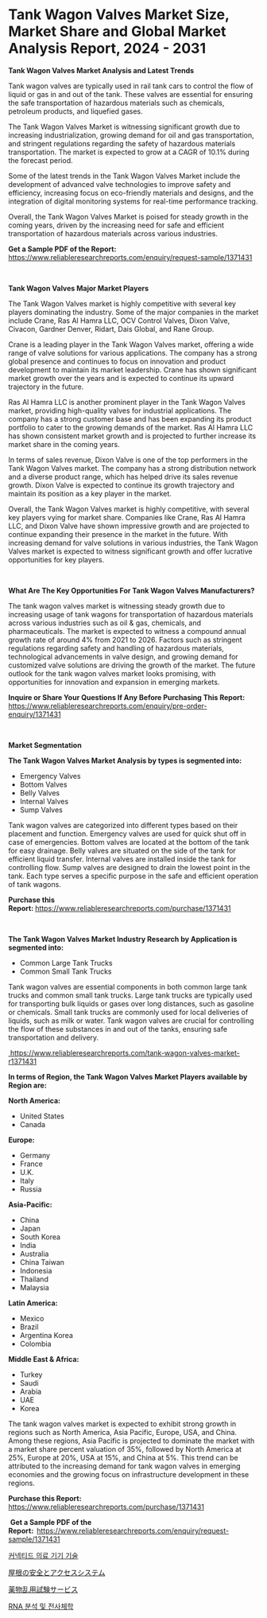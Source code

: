 <p><h1>Tank Wagon Valves Market Size, Market Share and Global Market Analysis Report, 2024 - 2031</h1></p><p><strong>Tank Wagon Valves Market Analysis and Latest Trends</strong></p>
<p><p>Tank wagon valves are typically used in rail tank cars to control the flow of liquid or gas in and out of the tank. These valves are essential for ensuring the safe transportation of hazardous materials such as chemicals, petroleum products, and liquefied gases.</p><p>The Tank Wagon Valves Market is witnessing significant growth due to increasing industrialization, growing demand for oil and gas transportation, and stringent regulations regarding the safety of hazardous materials transportation. The market is expected to grow at a CAGR of 10.1% during the forecast period.</p><p>Some of the latest trends in the Tank Wagon Valves Market include the development of advanced valve technologies to improve safety and efficiency, increasing focus on eco-friendly materials and designs, and the integration of digital monitoring systems for real-time performance tracking.</p><p>Overall, the Tank Wagon Valves Market is poised for steady growth in the coming years, driven by the increasing need for safe and efficient transportation of hazardous materials across various industries.</p></p>
<p><strong>Get a Sample PDF of the Report:&nbsp;</strong> <a href="https://www.reliableresearchreports.com/enquiry/request-sample/1371431">https://www.reliableresearchreports.com/enquiry/request-sample/1371431</a></p>
<p>&nbsp;</p>
<p><strong>Tank Wagon Valves Major Market Players</strong></p>
<p><p>The Tank Wagon Valves market is highly competitive with several key players dominating the industry. Some of the major companies in the market include Crane, Ras Al Hamra LLC, OCV Control Valves, Dixon Valve, Civacon, Gardner Denver, Ridart, Dais Global, and Rane Group.</p><p>Crane is a leading player in the Tank Wagon Valves market, offering a wide range of valve solutions for various applications. The company has a strong global presence and continues to focus on innovation and product development to maintain its market leadership. Crane has shown significant market growth over the years and is expected to continue its upward trajectory in the future.</p><p>Ras Al Hamra LLC is another prominent player in the Tank Wagon Valves market, providing high-quality valves for industrial applications. The company has a strong customer base and has been expanding its product portfolio to cater to the growing demands of the market. Ras Al Hamra LLC has shown consistent market growth and is projected to further increase its market share in the coming years.</p><p>In terms of sales revenue, Dixon Valve is one of the top performers in the Tank Wagon Valves market. The company has a strong distribution network and a diverse product range, which has helped drive its sales revenue growth. Dixon Valve is expected to continue its growth trajectory and maintain its position as a key player in the market.</p><p>Overall, the Tank Wagon Valves market is highly competitive, with several key players vying for market share. Companies like Crane, Ras Al Hamra LLC, and Dixon Valve have shown impressive growth and are projected to continue expanding their presence in the market in the future. With increasing demand for valve solutions in various industries, the Tank Wagon Valves market is expected to witness significant growth and offer lucrative opportunities for key players.</p></p>
<p>&nbsp;</p>
<p><strong>What Are The Key Opportunities For Tank Wagon Valves Manufacturers?</strong></p>
<p><p>The tank wagon valves market is witnessing steady growth due to increasing usage of tank wagons for transportation of hazardous materials across various industries such as oil & gas, chemicals, and pharmaceuticals. The market is expected to witness a compound annual growth rate of around 4% from 2021 to 2026. Factors such as stringent regulations regarding safety and handling of hazardous materials, technological advancements in valve design, and growing demand for customized valve solutions are driving the growth of the market. The future outlook for the tank wagon valves market looks promising, with opportunities for innovation and expansion in emerging markets.</p></p>
<p><strong>Inquire or Share Your Questions If Any Before Purchasing This Report:</strong> <a href="https://www.reliableresearchreports.com/enquiry/pre-order-enquiry/1371431">https://www.reliableresearchreports.com/enquiry/pre-order-enquiry/1371431</a></p>
<p>&nbsp;</p>
<p><strong>Market Segmentation</strong></p>
<p><strong>The Tank Wagon Valves Market Analysis by types is segmented into:</strong></p>
<p><ul><li>Emergency Valves</li><li>Bottom Valves</li><li>Belly Valves</li><li>Internal Valves</li><li>Sump Valves</li></ul></p>
<p><p>Tank wagon valves are categorized into different types based on their placement and function. Emergency valves are used for quick shut off in case of emergencies. Bottom valves are located at the bottom of the tank for easy drainage. Belly valves are situated on the side of the tank for efficient liquid transfer. Internal valves are installed inside the tank for controlling flow. Sump valves are designed to drain the lowest point in the tank. Each type serves a specific purpose in the safe and efficient operation of tank wagons.</p></p>
<p><strong>Purchase this Report:&nbsp;</strong><a href="https://www.reliableresearchreports.com/purchase/1371431">https://www.reliableresearchreports.com/purchase/1371431</a></p>
<p>&nbsp;</p>
<p><strong>The Tank Wagon Valves Market Industry Research by Application is segmented into:</strong></p>
<p><ul><li>Common Large Tank Trucks</li><li>Common Small Tank Trucks</li></ul></p>
<p><p>Tank wagon valves are essential components in both common large tank trucks and common small tank trucks. Large tank trucks are typically used for transporting bulk liquids or gases over long distances, such as gasoline or chemicals. Small tank trucks are commonly used for local deliveries of liquids, such as milk or water. Tank wagon valves are crucial for controlling the flow of these substances in and out of the tanks, ensuring safe transportation and delivery.</p></p>
<p><a href="https://www.reliableresearchreports.com/tank-wagon-valves-market-r1371431">&nbsp;https://www.reliableresearchreports.com/tank-wagon-valves-market-r1371431</a></p>
<p><strong>In terms of Region, the Tank Wagon Valves Market Players available by Region are:</strong></p>
<p>
    <p> <strong> North America: </strong>
        <ul>
            <li>United States</li>
            <li>Canada</li>
        </ul>
        </p> 
    <p> <strong> Europe: </strong>
        <ul>
            <li>Germany</li>
            <li>France</li>
            <li>U.K.</li>
            <li>Italy</li>
            <li>Russia</li>
        </ul>
        </p> 
    <p> <strong> Asia-Pacific: </strong>
        <ul>
            <li>China</li>
            <li>Japan</li>
            <li>South Korea</li>
            <li>India</li>
            <li>Australia</li>
            <li>China Taiwan</li>
            <li>Indonesia</li>
            <li>Thailand</li>
            <li>Malaysia</li>
        </ul>
        </p> 
    <p> <strong> Latin America: </strong>
        <ul>
            <li>Mexico</li>
            <li>Brazil</li>
            <li>Argentina Korea</li>
            <li>Colombia</li>
        </ul>
        </p> 
    <p> <strong> Middle East & Africa: </strong>
        <ul>
            <li>Turkey</li>
            <li>Saudi</li>
            <li>Arabia</li>
            <li>UAE</li>
            <li>Korea</li>
        </ul>
    </p>
    </p>
<p><p>The tank wagon valves market is expected to exhibit strong growth in regions such as North America, Asia Pacific, Europe, USA, and China. Among these regions, Asia Pacific is projected to dominate the market with a market share percent valuation of 35%, followed by North America at 25%, Europe at 20%, USA at 15%, and China at 5%. This trend can be attributed to the increasing demand for tank wagon valves in emerging economies and the growing focus on infrastructure development in these regions.</p></p>
<p><strong>Purchase this Report: </strong><a href="https://www.reliableresearchreports.com/purchase/1371431">https://www.reliableresearchreports.com/purchase/1371431</a></p>
<p>&nbsp;<strong>Get a Sample PDF of the Report:&nbsp;&nbsp;</strong><a href="https://www.reliableresearchreports.com/enquiry/request-sample/1371431">https://www.reliableresearchreports.com/enquiry/request-sample/1371431</a></p>
<p><strong></strong></p>
<p><p><a href="https://medium.com/@douglasvasquez626/2024%EB%85%84%EB%B6%80%ED%84%B0-2031%EB%85%84%EA%B9%8C%EC%A7%80-%EC%97%B0%EA%B2%B0%EB%90%9C-%EC%9D%98%EB%A3%8C-%EA%B8%B0%EA%B8%B0-%EA%B8%B0%EC%88%A0-%EC%8B%9C%EC%9E%A5-%EC%A0%90%EC%9C%A0%EC%9C%A8-%EC%A7%84%ED%99%94-%EB%B0%8F-%EC%8B%9C%EC%9E%A5-%EC%84%B1%EC%9E%A5-%EC%B6%94%EC%84%B8-48de099a9c05">커넥티드 의료 기기 기술</a></p><p><a href="https://medium.com/@jewelardner5656/%E5%B1%8B%E6%A0%B9%E5%AE%89%E5%85%A8%E3%81%8A%E3%82%88%E3%81%B3%E3%82%A2%E3%82%AF%E3%82%BB%E3%82%B9%E3%82%B7%E3%82%B9%E3%83%86%E3%83%A0%E5%B8%82%E5%A0%B4-%E6%88%90%E5%8A%9F%E3%81%99%E3%82%8B%E3%83%93%E3%82%B8%E3%83%8D%E3%82%B9%E6%88%A6%E7%95%A5%E3%81%AE%E9%8D%B52031%E5%B9%B4%E3%81%BE%E3%81%A7%E3%81%AE%E4%BA%88%E6%B8%AC-3e3904a94531">屋根の安全とアクセスシステム</a></p><p><a href="https://medium.com/@aidalakin1973/%E8%96%AC%E7%89%A9%E4%B9%B1%E7%94%A8%E6%A4%9C%E6%9F%BB%E3%82%B5%E3%83%BC%E3%83%93%E3%82%B9%E5%B8%82%E5%A0%B4%E3%81%AE%E3%83%A1%E3%83%88%E3%83%AA%E3%82%AF%E3%82%B9%E3%82%92%E8%A7%A3%E8%AA%AD%E3%81%99%E3%82%8B-%E5%B8%82%E5%A0%B4%E3%82%B7%E3%82%A7%E3%82%A2-%E3%83%88%E3%83%AC%E3%83%B3%E3%83%89-%E6%88%90%E9%95%B7%E3%83%91%E3%82%BF%E3%83%BC%E3%83%B3-782355dd66c2">薬物乱用試験サービス</a></p><p><a href="https://medium.com/@randyhuel1979/rna-%EB%B6%84%EC%84%9D-%EB%B0%8F-%EC%A0%84%EC%82%AC%EC%B2%B4-%EC%8B%9C%EC%9E%A5-%EC%A0%84%EB%A7%9D-%EC%82%B0%EC%97%85-%EA%B0%9C%EC%9A%94-%EB%B0%8F-%EC%98%88%EC%B8%A1-2024%EB%85%84%EB%B6%80%ED%84%B0-2031%EB%85%84%EA%B9%8C%EC%A7%80-16daaf995f85">RNA 분석 및 전사체학</a></p></p>